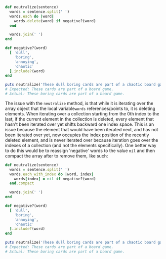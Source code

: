 ````ruby
def neutralize(sentence)
  words = sentence.split(' ')
  words.each do |word|
    words.delete(word) if negative?(word)
  end

  words.join(' ')
end

def negative?(word)
  [ 'dull',
    'boring',
    'annoying',
    'chaotic'
  ].include?(word)
end

puts neutralize('These dull boring cards are part of a chaotic board game.')
# Expected: These cards are part of a board game.
# Actual: These boring cards are part of a board game.
````

The issue with the `neutralize` method, is that while it is iterating over the array object that the local variable`words` references/points to, it is deleting elements. When iterating over a collection starting from the 0th index to the last, if the current element in the collection is deleted, every element that hasn't been iterated over yet shifts backward one index space. This is an issue because the element that would have been iterated next, and has not been iterated over yet, now occupies the index position of the recently deleted element, and is never iterated over because iteration goes over the indexes of a collection (and not the elements specifically). One better way to do this would be to reassign 'negative' words to the value `nil` and then compact the array after to remove them, like such:

````ruby
def neutralize(sentence)
  words = sentence.split(' ')
  words.each_with_index do |word, index|
    words[index] = nil if negative?(word)
  end.compact

  words.join(' ')
end

def negative?(word)
  [ 'dull',
    'boring',
    'annoying',
    'chaotic'
  ].include?(word)
end

puts neutralize('These dull boring cards are part of a chaotic board game.')
# Expected: These cards are part of a board game.
# Actual: These boring cards are part of a board game.
````

